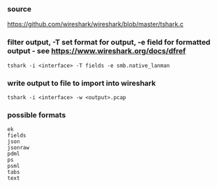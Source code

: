 ### source
https://github.com/wireshark/wireshark/blob/master/tshark.c  

### filter output, -T set format for output, -e field for formatted output - see https://www.wireshark.org/docs/dfref
```
tshark -i <interface> -T fields -e smb.native_lanman
```

### write output to file to import into wireshark
```
tshark -i <interface> -w <output>.pcap
```

### possible formats
```
ek
fields
json
jsonraw
pdml
ps
psml
tabs
text
```


